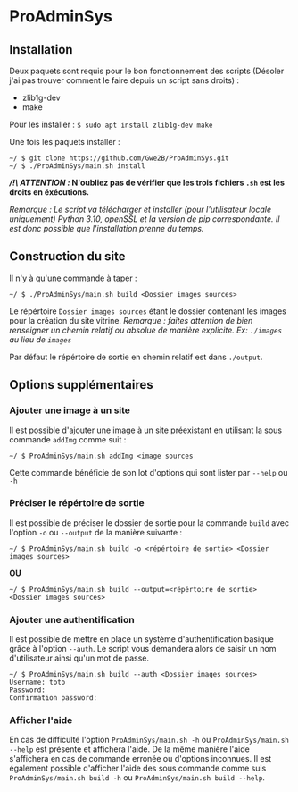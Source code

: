 # ProAdminSys

## Installation
Deux paquets sont requis pour le bon fonctionnement des scripts (Désoler j'ai
pas trouver comment le faire depuis un script sans droits) :
 - zlib1g-dev
 - make

Pour les installer :
`$ sudo apt install zlib1g-dev make`

Une fois les paquets installer :
```
~/ $ git clone https://github.com/Gwe2B/ProAdminSys.git
~/ $ ./ProAdminSys/main.sh install
```
***/!\ ATTENTION :* N'oubliez pas de vérifier que les trois fichiers `.sh` est les droits en éxécutions.**

*Remarque : Le script va télécharger et installer (pour l'utilisateur locale uniquement) Python 3.10, openSSL et la version de pip correspondante. Il est donc possible que l'installation prenne du temps.*

## Construction du site
Il n'y à qu'une commande à taper :
```
~/ $ ./ProAdminSys/main.sh build <Dossier images sources>
```
Le répértoire `Dossier images sources` étant le dossier contenant les images pour la création du site vitrine. *Remarque : faites attention de bien renseigner un chemin relatif ou absolue de manière explicite. Ex: `./images` au lieu de `images`*

Par défaut le répértoire de sortie en chemin relatif est dans `./output`.

## Options supplémentaires

### Ajouter une image à un site
Il est possible d'ajouter une image à un site préexistant en utilisant la sous
commande `addImg` comme suit :
```
~/ $ ProAdminSys/main.sh addImg <image sources
```
Cette commande bénéficie de son lot d'options qui sont lister par `--help` ou `-h`

### Préciser le répértoire de sortie
Il est possible de préciser le dossier de sortie pour la commande `build` avec l'option `-o` ou `--output` de la manière suivante :
```
~/ $ ProAdminSys/main.sh build -o <répértoire de sortie> <Dossier images sources>
```
**OU**
```
~/ $ ProAdminSys/main.sh build --output=<répértoire de sortie> <Dossier images sources>
```

### Ajouter une authentification
Il est possible de mettre en place un système d'authentification basique grâce à l'option `--auth`. Le script vous demandera alors de saisir un nom d'utilisateur ainsi qu'un mot de passe.
```
~/ $ ProAdminSys/main.sh build --auth <Dossier images sources>
Username: toto
Password:
Confirmation password: 
```

### Afficher l'aide
En cas de difficulté l'option `ProAdminSys/main.sh -h` ou `ProAdminSys/main.sh --help` est présente et affichera l'aide. De la même manière l'aide s'affichera en cas de commande erronée ou d'options inconnues. Il est également possible d'afficher l'aide des sous commande comme suis `ProAdminSys/main.sh build -h` ou `ProAdminSys/main.sh build --help`.
